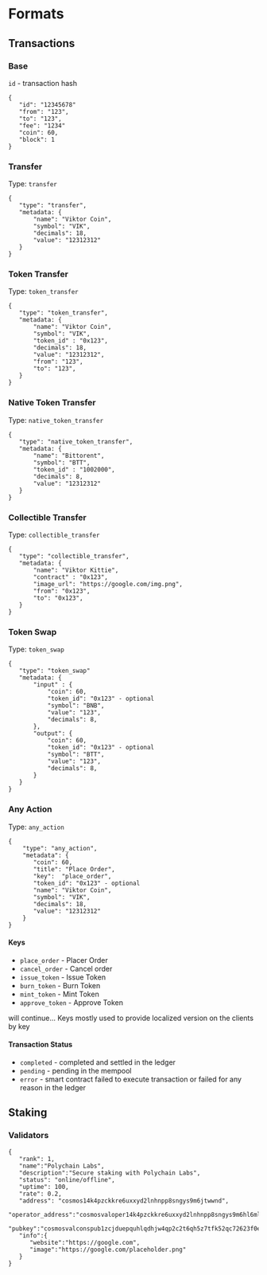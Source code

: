 # Formats

## Transactions

### Base

`id` - transaction hash

```
{
   "id": "12345678"
   "from": "123",
   "to": "123",
   "fee": "1234"
   "coin": 60,
   "block": 1
}

```

### Transfer

Type: `transfer`

```
{
   "type": "transfer",
   "metadata: {
       "name": "Viktor Coin",
       "symbol": "VIK",
       "decimals": 18,
       "value": "12312312"
   }
}
```

### Token Transfer

Type: `token_transfer`

```
{
   "type": "token_transfer",
   "metadata: {
       "name": "Viktor Coin",
       "symbol": "VIK",
       "token_id" : "0x123",
       "decimals": 18,
       "value": "12312312",
       "from": "123",
       "to": "123",
   }
}
```

### Native Token Transfer

Type: `native_token_transfer`

```
{
   "type": "native_token_transfer",
   "metadata: {
       "name": "Bittorent",
       "symbol": "BTT",
       "token_id" : "1002000",
       "decimals": 8,
       "value": "12312312"
   }
}
```

### Collectible Transfer

Type: `collectible_transfer`

```
{
   "type": "collectible_transfer",
   "metadata: {
       "name": "Viktor Kittie",
       "contract" : "0x123",
       "image_url": "https://google.com/img.png",
       "from": "0x123",
       "to": "0x123",
   }
}
```

### Token Swap

Type: `token_swap`

```
{
   "type": "token_swap"
   "metadata: {
       "input" : {
           "coin": 60,
           "token_id": "0x123" - optional
           "symbol": "BNB",
           "value": "123",
           "decimals": 8,
       },
       "output": {
           "coin": 60,
           "token_id": "0x123" - optional
           "symbol": "BTT",
           "value": "123",
           "decimals": 8,
       }
   }
}
```

### Any Action

Type: `any_action`

```
{
    "type": "any_action",
    "metadata": {
       "coin": 60,  
       "title": "Place Order",
       "key":  "place_order",     
       "token_id": "0x123" - optional
       "name": "Viktor Coin",
       "symbol": "VIK",
       "decimals": 18,
       "value": "12312312"
    }
}
```

#### Keys

- `place_order` - Placer Order
- `cancel_order` - Cancel order
- `issue_token` - Issue Token
- `burn_token` - Burn Token
- `mint_token` - Mint Token
- `approve_token` - Approve Token

will continue... Keys mostly used to provide localized version on the clients by key

#### Transaction Status
- `completed` - completed and settled in the ledger
- `pending` - pending in the mempool
- `error` - smart contract failed to execute transaction or failed for any reason in the ledger

## Staking

### Validators

```
{
   "rank": 1,
   "name":"Polychain Labs",
   "description":"Secure staking with Polychain Labs",
   "status": "online/offline",
   "uptime": 100,
   "rate": 0.2,
   "address": "cosmos14k4pzckkre6uxxyd2lnhnpp8sngys9m6jtwwnd",
   "operator_address":"cosmosvaloper14k4pzckkre6uxxyd2lnhnpp8sngys9m6hl6ml7",
   "pubkey":"cosmosvalconspub1zcjduepquhlqdhjw4qp2c2t6qh5z7tfk52qc72623f0etc8f3n7hy8uuh25ql34fvu"
   "info":{
      "website":"https://google.com",
      "image":"https://google.com/placeholder.png"
   }
}
```
